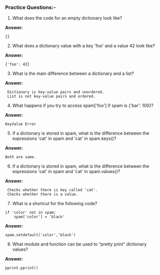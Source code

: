 

### Practice Questions:-

1. What does the code for an empty dictionary look like?

**Answer:**

```{}```

2. What does a dictionary value with a key 'foo' and a value 42 look like?

**Answer:**
```
{'foo': 42}
```
3. What is the main difference between a dictionary and a list?

**Answer:**
```
 Dictionary is key-value pairs and unordered.
 List is not key-value pairs and ordered.
```
4. What happens if you try to access spam['foo'] if spam is {'bar': 100}?

**Answer:**
```
KeyValue Error
```
5. If a dictionary is stored in spam, what is the difference between the expressions 'cat' in spam and 'cat' in spam.keys()?

**Answer:**
```
Both are same.
```
6. If a dictionary is stored in spam, what is the difference between the expressions 'cat' in spam and 'cat' in spam.values()?

**Answer:**
```
 Checks whether there is key called 'cat'.
 Checks whether there is a value.
```
7. What is a shortcut for the following code?

```
if 'color' not in spam:
    spam['color'] = 'black'
```

**Answer:**

```spam.setdefault('color','black')```

8. What module and function can be used to “pretty print” dictionary values?

**Answer:**

```pprint.pprint()```


